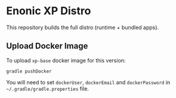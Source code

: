 # Enonic XP Distro

This repository builds the full distro (runtime + bundled apps).

## Upload Docker Image

To upload `xp-base` docker image for this version:

```
gradle pushDocker
```

You will need to set `dockerUser`, `dockerEmail` and `dockerPassword` in `~/.gradle/gradle.properties`
file.

